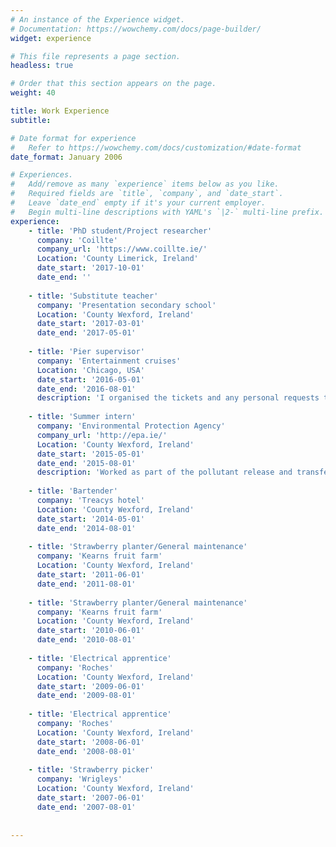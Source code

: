 ```yaml
---
# An instance of the Experience widget.
# Documentation: https://wowchemy.com/docs/page-builder/
widget: experience

# This file represents a page section.
headless: true

# Order that this section appears on the page.
weight: 40

title: Work Experience
subtitle:

# Date format for experience
#   Refer to https://wowchemy.com/docs/customization/#date-format
date_format: January 2006 

# Experiences.
#   Add/remove as many `experience` items below as you like.
#   Required fields are `title`, `company`, and `date_start`.
#   Leave `date_end` empty if it's your current employer.
#   Begin multi-line descriptions with YAML's `|2-` multi-line prefix.
experience:
    - title: 'PhD student/Project researcher'
      company: 'Coillte'
      company_url: 'https://www.coillte.ie/'
      Location: 'County Limerick, Ireland'
      date_start: '2017-10-01'
      date_end: ''
    
    - title: 'Substitute teacher'
      company: 'Presentation secondary school'
      Location: 'County Wexford, Ireland'
      date_start: '2017-03-01'
      date_end: '2017-05-01'
    
    - title: 'Pier supervisor'
      company: 'Entertainment cruises'
      Location: 'Chicago, USA'
      date_start: '2016-05-01'
      date_end: '2016-08-01'
      description: 'I organised the tickets and any personal requests to ensure each cruise left on time. I was also in charge of handling complaints.'
     
    - title: 'Summer intern'
      company: 'Environmental Protection Agency'
      company_url: 'http://epa.ie/'
      Location: 'County Wexford, Ireland'
      date_start: '2015-05-01'
      date_end: '2015-08-01'
      description: 'Worked as part of the pollutant release and transfer register team (PRTR).'
       
    - title: 'Bartender'
      company: 'Treacys hotel'
      Location: 'County Wexford, Ireland'
      date_start: '2014-05-01'
      date_end: '2014-08-01'
      
    - title: 'Strawberry planter/General maintenance'
      company: 'Kearns fruit farm'
      Location: 'County Wexford, Ireland'
      date_start: '2011-06-01'
      date_end: '2011-08-01'
      
    - title: 'Strawberry planter/General maintenance'
      company: 'Kearns fruit farm'
      Location: 'County Wexford, Ireland'
      date_start: '2010-06-01'
      date_end: '2010-08-01'
      
    - title: 'Electrical apprentice'
      company: 'Roches'
      Location: 'County Wexford, Ireland'
      date_start: '2009-06-01'
      date_end: '2009-08-01'
    
    - title: 'Electrical apprentice'
      company: 'Roches'
      Location: 'County Wexford, Ireland'
      date_start: '2008-06-01'
      date_end: '2008-08-01'
      
    - title: 'Strawberry picker'
      company: 'Wrigleys'
      Location: 'County Wexford, Ireland'
      date_start: '2007-06-01'
      date_end: '2007-08-01'
       
      
---
```



